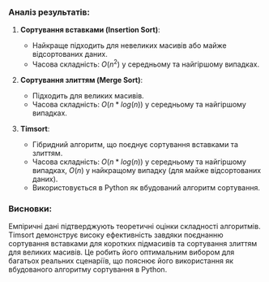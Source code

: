 ### Аналіз результатів:

1. **Сортування вставками (Insertion Sort)**:
   - Найкраще підходить для невеликих масивів або майже відсортованих даних.
   - Часова складність: $O(n^2)$ у середньому та найгіршому випадках.

2. **Сортування злиттям (Merge Sort)**:
   - Підходить для великих масивів.
   - Часова складність: $O(n * log(n))$ у середньому та найгіршому випадках.

3. **Timsort**:
   - Гібридний алгоритм, що поєднує сортування вставками та злиттям.
   - Часова складність: $O(n * log(n))$ у середньому та найгіршому випадках, $O(n)$ у найкращому випадку (для майже відсортованих даних).
   - Використовується в Python як вбудований алгоритм сортування.

### Висновки:

Емпіричні дані підтверджують теоретичні оцінки складності алгоритмів. 
Timsort демонструє високу ефективність завдяки поєднанню сортування 
вставками для коротких підмасивів та сортування злиттям для великих 
масивів. Це робить його оптимальним вибором для багатьох реальних 
сценаріїв, що пояснює його використання як вбудованого алгоритму 
сортування в Python.
